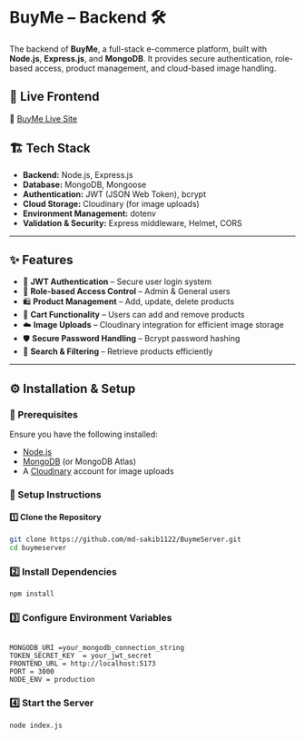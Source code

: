 # BuyMe – Backend 🛠️

The backend of **BuyMe**, a full-stack e-commerce platform, built with **Node.js**, **Express.js**, and **MongoDB**. It provides secure authentication, role-based access, product management, and cloud-based image handling.

## 🚀 Live Frontend

🔗 [BuyMe Live Site](https://buyme-client-dg4x.vercel.app/)

## 🏗️ Tech Stack

- **Backend:** Node.js, Express.js
- **Database:** MongoDB, Mongoose
- **Authentication:** JWT (JSON Web Token), bcrypt
- **Cloud Storage:** Cloudinary (for image uploads)
- **Environment Management:** dotenv
- **Validation & Security:** Express middleware, Helmet, CORS

---

## ✨ Features

- 🔐 **JWT Authentication** – Secure user login system
- 👤 **Role-based Access Control** – Admin & General users
- 🛍️ **Product Management** – Add, update, delete products
- 🛒 **Cart Functionality** – Users can add and remove products
- ☁️ **Image Uploads** – Cloudinary integration for efficient image storage
- 🛡️ **Secure Password Handling** – Bcrypt password hashing
- 🔎 **Search & Filtering** – Retrieve products efficiently

---

## ⚙️ Installation & Setup

### 📌 Prerequisites

Ensure you have the following installed:

- [Node.js](https://nodejs.org/)
- [MongoDB](https://www.mongodb.com/) (or MongoDB Atlas)
- A [Cloudinary](https://cloudinary.com/) account for image uploads

### 🔧 Setup Instructions

#### 1️⃣ Clone the Repository
```bash
git clone https://github.com/md-sakib1122/BuymeServer.git
cd buymeserver
```

### 2️⃣ Install Dependencies
```bash
npm install
```

### 3️⃣ Configure Environment Variables
```Create a .env file inside the backend/ directory and add:

MONGODB_URI =your_mongodb_connection_string
TOKEN_SECRET_KEY  = your_jwt_secret
FRONTEND_URL = http://localhost:5173
PORT = 3000
NODE_ENV = production
```

### 4️⃣ Start the Server
```bash
node index.js



